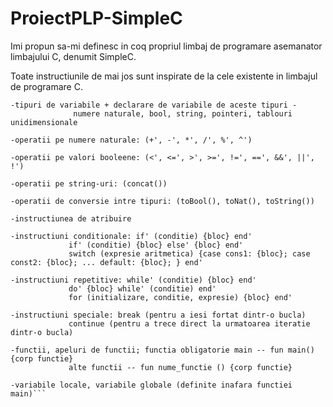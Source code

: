 # ProiectPLP-SimpleC
Imi propun sa-mi definesc in coq propriul limbaj de programare asemanator limbajului C, denumit SimpleC.

Toate instructiunile de mai jos sunt inspirate de la cele existente in limbajul de programare C.
``` Limbajul va avea urmatoarele functionalitati:
-tipuri de variabile + declarare de variabile de aceste tipuri - 
              numere naturale, bool, string, pointeri, tablouri unidimensionale

-operatii pe numere naturale: (+', -', *', /', %', ^')

-operatii pe valori booleene: (<', <=', >', >=', !=', ==', &&', ||', !')

-operatii pe string-uri: (concat())

-operatii de conversie intre tipuri: (toBool(), toNat(), toString())

-instructiunea de atribuire

-instructiuni conditionale: if' (conditie) {bloc} end'
             if' (conditie) {bloc} else' {bloc} end'
             switch (expresie aritmetica) {case cons1: {bloc}; case const2: {bloc}; ... default: {bloc}; } end'
                            
-instructiuni repetitive: while' (conditie) {bloc} end'
             do' {bloc} while' (conditie) end'
             for (initializare, conditie, expresie) {bloc} end'
                          
-instructiuni speciale: break (pentru a iesi fortat dintr-o bucla)
             continue (pentru a trece direct la urmatoarea iteratie dintr-o bucla)
                       
-functii, apeluri de functii; functia obligatorie main -- fun main() {corp functie}
             alte functii -- fun nume_functie () {corp functie}
                              
-variabile locale, variabile globale (definite inafara functiei main)```
